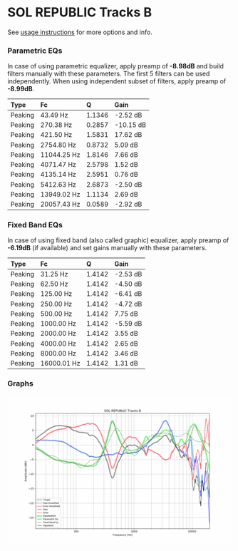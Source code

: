 # SOL REPUBLIC Tracks B
See [usage instructions](https://github.com/jaakkopasanen/AutoEq#usage) for more options and info.

### Parametric EQs
In case of using parametric equalizer, apply preamp of **-8.98dB** and build filters manually
with these parameters. The first 5 filters can be used independently.
When using independent subset of filters, apply preamp of **-8.99dB**.

| Type    | Fc          |      Q | Gain      |
|:--------|:------------|:-------|:----------|
| Peaking | 43.49 Hz    | 1.1346 | -2.52 dB  |
| Peaking | 270.38 Hz   | 0.2857 | -10.15 dB |
| Peaking | 421.50 Hz   | 1.5831 | 17.62 dB  |
| Peaking | 2754.80 Hz  | 0.8732 | 5.09 dB   |
| Peaking | 11044.25 Hz | 1.8146 | 7.66 dB   |
| Peaking | 4071.47 Hz  | 2.5798 | 1.52 dB   |
| Peaking | 4135.14 Hz  | 2.5951 | 0.76 dB   |
| Peaking | 5412.63 Hz  | 2.6873 | -2.50 dB  |
| Peaking | 13949.02 Hz | 1.1134 | 2.69 dB   |
| Peaking | 20057.43 Hz | 0.0589 | -2.92 dB  |

### Fixed Band EQs
In case of using fixed band (also called graphic) equalizer, apply preamp of **-6.19dB**
(if available) and set gains manually with these parameters.

| Type    | Fc          |      Q | Gain     |
|:--------|:------------|:-------|:---------|
| Peaking | 31.25 Hz    | 1.4142 | -2.53 dB |
| Peaking | 62.50 Hz    | 1.4142 | -4.50 dB |
| Peaking | 125.00 Hz   | 1.4142 | -6.41 dB |
| Peaking | 250.00 Hz   | 1.4142 | -4.72 dB |
| Peaking | 500.00 Hz   | 1.4142 | 7.75 dB  |
| Peaking | 1000.00 Hz  | 1.4142 | -5.59 dB |
| Peaking | 2000.00 Hz  | 1.4142 | 3.55 dB  |
| Peaking | 4000.00 Hz  | 1.4142 | 2.65 dB  |
| Peaking | 8000.00 Hz  | 1.4142 | 3.46 dB  |
| Peaking | 16000.01 Hz | 1.4142 | 1.31 dB  |

### Graphs
![](./SOL%20REPUBLIC%20Tracks%20B.png)